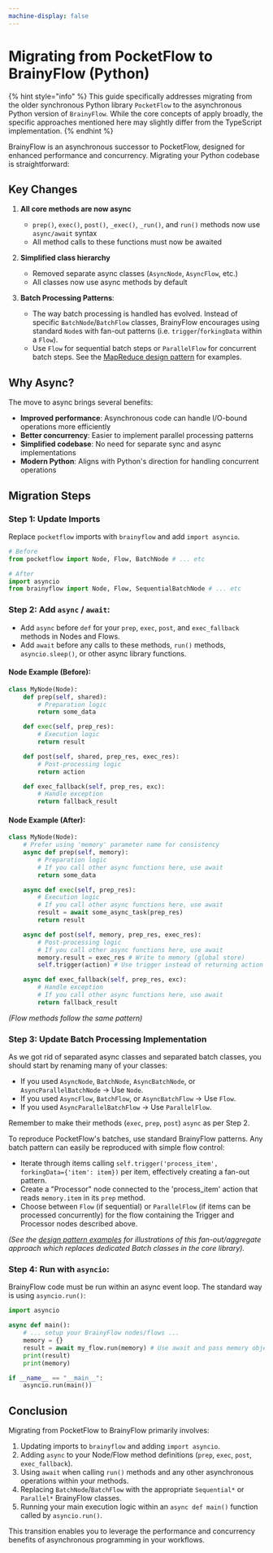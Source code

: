 ```yaml
---
machine-display: false
---
```


# Migrating from PocketFlow to BrainyFlow (Python)

{% hint style="info" %}
This guide specifically addresses migrating from the older synchronous Python library `PocketFlow` to the asynchronous Python version of `BrainyFlow`. While the core concepts of apply broadly, the specific approaches mentioned here may slightly differ from the TypeScript implementation.
{% endhint %}

BrainyFlow is an asynchronous successor to PocketFlow, designed for enhanced performance and concurrency. Migrating your Python codebase is straightforward:

## Key Changes

1. **All core methods are now async**

   - `prep()`, `exec()`, `post()`, `_exec()`, `_run()`, and `run()` methods now use `async/await` syntax
   - All method calls to these functions must now be awaited

2. **Simplified class hierarchy**

   - Removed separate async classes (`AsyncNode`, `AsyncFlow`, etc.)
   - All classes now use async methods by default

3. **Batch Processing Patterns**:
   - The way batch processing is handled has evolved. Instead of specific `BatchNode`/`BatchFlow` classes, BrainyFlow encourages using standard `Node`s with fan-out patterns (i.e. `trigger`/`forkingData` within a `Flow`).
   - Use `Flow` for sequential batch steps or `ParallelFlow` for concurrent batch steps. See the [MapReduce design pattern](../design_pattern/mapreduce.md) for examples.

## Why Async?

The move to async brings several benefits:

- **Improved performance**: Asynchronous code can handle I/O-bound operations more efficiently
- **Better concurrency**: Easier to implement parallel processing patterns
- **Simplified codebase**: No need for separate sync and async implementations
- **Modern Python**: Aligns with Python's direction for handling concurrent operations

## Migration Steps

### Step 1: Update Imports

Replace `pocketflow` imports with `brainyflow` and add `import asyncio`.

```python
# Before
from pocketflow import Node, Flow, BatchNode # ... etc

# After
import asyncio
from brainyflow import Node, Flow, SequentialBatchNode # ... etc
```

### Step 2: Add `async` / `await`:

- Add `async` before `def` for your `prep`, `exec`, `post`, and `exec_fallback` methods in Nodes and Flows.
- Add `await` before any calls to these methods, `run()` methods, `asyncio.sleep()`, or other async library functions.

#### Node Example (Before):

```python
class MyNode(Node):
    def prep(self, shared):
        # Preparation logic
        return some_data

    def exec(self, prep_res):
        # Execution logic
        return result

    def post(self, shared, prep_res, exec_res):
        # Post-processing logic
        return action

    def exec_fallback(self, prep_res, exc):
        # Handle exception
        return fallback_result
```

#### Node Example (After):

```python
class MyNode(Node):
    # Prefer using 'memory' parameter name for consistency
    async def prep(self, memory):
        # Preparation logic
        # If you call other async functions here, use await
        return some_data

    async def exec(self, prep_res):
        # Execution logic
        # If you call other async functions here, use await
        result = await some_async_task(prep_res)
        return result

    async def post(self, memory, prep_res, exec_res):
        # Post-processing logic
        # If you call other async functions here, use await
        memory.result = exec_res # Write to memory (global store)
        self.trigger(action) # Use trigger instead of returning action string

    async def exec_fallback(self, prep_res, exc):
        # Handle exception
        # If you call other async functions here, use await
        return fallback_result
```

_(Flow methods follow the same pattern)_

### Step 3: Update Batch Processing Implementation

As we got rid of separated async classes and separated batch classes, you should start by renaming many of your classes:

- If you used `AsyncNode`, `BatchNode`, `AsyncBatchNode`, or `AsyncParallelBatchNode` -> Use `Node`.
- If you used `AsyncFlow`, `BatchFlow`, or `AsyncBatchFlow` -> Use `Flow`.
- If you used `AsyncParallelBatchFlow` -> Use `ParallelFlow`.

Remember to make their methods (`exec`, `prep`, `post`) `async` as per Step 2.

To reproduce PocketFlow's batches, use standard BrainyFlow patterns. Any batch pattern can easily be reproduced with simple flow control:

- Iterate through items calling `self.trigger('process_item', forkingData={'item': item})` per item, effectively creating a fan-out pattern.
- Create a "Processor" node connected to the 'process_item' action that reads `memory.item` in its `prep` method.
- Choose between `Flow` (if sequential) or `ParallelFlow` (if items can be processed concurrently) for the flow containing the Trigger and Processor nodes described above.

_(See the [design pattern examples](../design_pattern/index.md) for illustrations of this fan-out/aggregate approach which replaces dedicated Batch classes in the core library)._

### Step 4: Run with `asyncio`:

BrainyFlow code must be run within an async event loop. The standard way is using `asyncio.run()`:

```python
import asyncio

async def main():
    # ... setup your BrainyFlow nodes/flows ...
    memory = {}
    result = await my_flow.run(memory) # Use await and pass memory object
    print(result)
    print(memory)

if __name__ == "__main__":
    asyncio.run(main())
```

## Conclusion

Migrating from PocketFlow to BrainyFlow primarily involves:

1.  Updating imports to `brainyflow` and adding `import asyncio`.
2.  Adding `async` to your Node/Flow method definitions (`prep`, `exec`, `post`, `exec_fallback`).
3.  Using `await` when calling `run()` methods and any other asynchronous operations within your methods.
4.  Replacing `BatchNode`/`BatchFlow` with the appropriate `Sequential*` or `Parallel*` BrainyFlow classes.
5.  Running your main execution logic within an `async def main()` function called by `asyncio.run()`.

This transition enables you to leverage the performance and concurrency benefits of asynchronous programming in your workflows.
